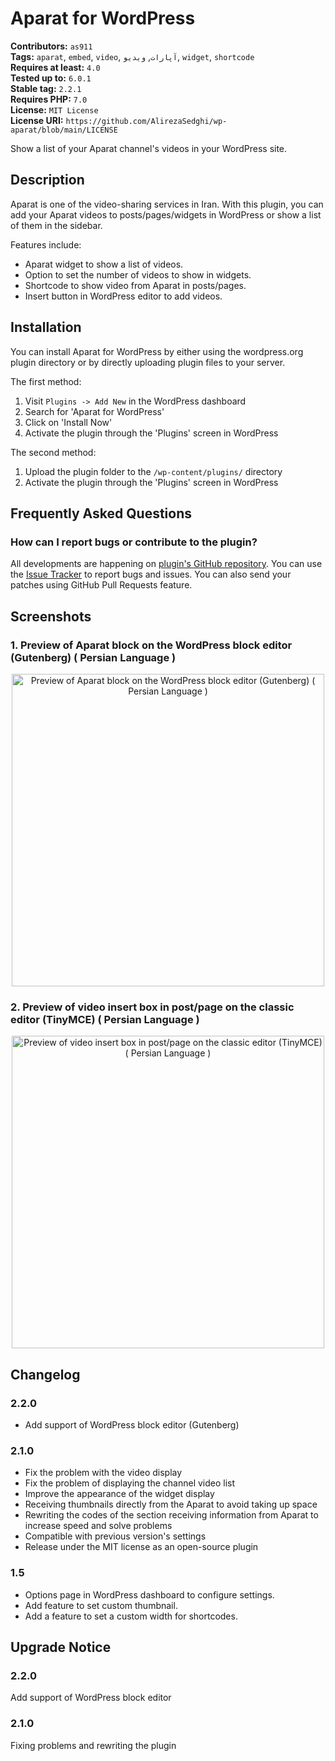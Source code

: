 # Aparat for WordPress

**Contributors:** `as911` \
**Tags:** `aparat`, `embed`, `video`, `آپارات`, `ویدیو`, `widget`, `shortcode` \
**Requires at least:** `4.0` \
**Tested up to:** `6.0.1` \
**Stable tag:** `2.2.1` \
**Requires PHP:** `7.0` \
**License:** `MIT License` \
**License URI:** `https://github.com/AlirezaSedghi/wp-aparat/blob/main/LICENSE`

Show a list of your Aparat channel's videos in your WordPress site.

## Description

Aparat is one of the video-sharing services in Iran. With this plugin, you can add your Aparat videos to posts/pages/widgets in WordPress or show a list of them in the sidebar.

Features include:

*   Aparat widget to show a list of videos.
*   Option to set the number of videos to show in widgets.
*   Shortcode to show video from Aparat in posts/pages.
*   Insert button in WordPress editor to add videos.

## Installation

You can install Aparat for WordPress by either using the wordpress.org plugin directory or by directly uploading plugin files to your server.

The first method:

1. Visit `Plugins -> Add New` in the WordPress dashboard
1. Search for 'Aparat for WordPress'
1. Click on 'Install Now'
1. Activate the plugin through the 'Plugins' screen in WordPress

The second method:

1. Upload the plugin folder to the `/wp-content/plugins/` directory
1. Activate the plugin through the 'Plugins' screen in WordPress


## Frequently Asked Questions

### How can I report bugs or contribute to the plugin?

All developments are happening on [plugin's GitHub repository](https://github.com/AlirezaSedghi/wp-aparat). You can use the [Issue Tracker](https://github.com/AlirezaSedghi/wp-aparat/issues) to report bugs and issues. You can also send your patches using GitHub Pull Requests feature.

## Screenshots

### 1. Preview of Aparat block on the WordPress block editor (Gutenberg) ( Persian Language )

<p align="center">
    <img src="https://ps.w.org/wp-aparat/assets/screenshot-1.png" alt="Preview of Aparat block on the WordPress block editor (Gutenberg) ( Persian Language )" width="500px">
</p>

### 2. Preview of video insert box in post/page on the classic editor (TinyMCE) ( Persian Language )

<p align="center">
    <img src="https://ps.w.org/wp-aparat/assets/screenshot-2.png" alt="Preview of video insert box in post/page on the classic editor (TinyMCE) ( Persian Language )" width="500px">
</p>

## Changelog

### 2.2.0

* Add support of WordPress block editor (Gutenberg)

### 2.1.0

* Fix the problem with the video display
* Fix the problem of displaying the channel video list
* Improve the appearance of the widget display
* Receiving thumbnails directly from the Aparat to avoid taking up space
* Rewriting the codes of the section receiving information from Aparat to increase speed and solve problems
* Compatible with previous version's settings
* Release under the MIT license as an open-source plugin

### 1.5

* Options page in WordPress dashboard to configure settings.
* Add feature to set custom thumbnail.
* Add a feature to set a custom width for shortcodes.

## Upgrade Notice

### 2.2.0

Add support of WordPress block editor

### 2.1.0

Fixing problems and rewriting the plugin
